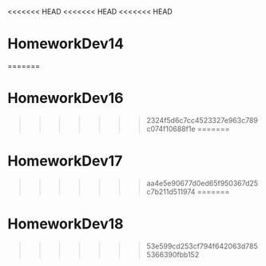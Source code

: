 <<<<<<< HEAD
<<<<<<< HEAD
<<<<<<< HEAD
# HomeworkDev14
=======
# HomeworkDev16
>>>>>>> 2324f5d6c7cc4523327e963c789c074f10688f1e
=======
# HomeworkDev17
>>>>>>> aa4e5e90677d0ed65f950367d25c7b211d511974
=======
# HomeworkDev18
>>>>>>> 53e599cd253cf794f642063d7855366390fbb152
